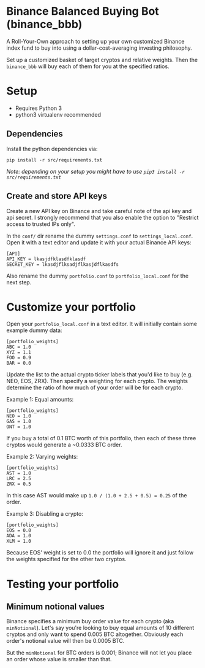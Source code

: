# Binance Balanced Buying Bot (binance_bbb) 

A Roll-Your-Own approach to setting up your own customized Binance index fund to buy into using a dollar-cost-averaging investing philosophy.

Set up a customized basket of target cryptos and relative weights. Then the `binance_bbb` will buy each of them for you at the specified ratios.


# Setup
- Requires Python 3
- python3 virtualenv recommended

## Dependencies

Install the python dependencies via:
```
pip install -r src/requirements.txt
```

_Note: depending on your setup you might have to use `pip3 install -r src/requirements.txt`_

## Create and store API keys
Create a new API key on Binance and take careful note of the api key and api secret. I strongly recommend that you also enable the option to "Restrict access to trusted IPs only".

In the `conf/` dir rename the dummy `settings.conf` to `settings_local.conf`. Open it with 
a text editor and update it with your actual Binance API keys:
```
[API]
API_KEY = lkasjdfklasdfklasdf
SECRET_KEY = lkasdjflksadjflkasjdflkasdfs
```

Also rename the dummy `portfolio.conf` to `portfolio_local.conf` for the next step.

# Customize your portfolio
Open your `portfolio_local.conf` in a text editor. It will initially contain some example dummy data:
```
[portfolio_weights]
ABC = 1.0
XYZ = 1.1
FOO = 0.9
BAR = 0.0
```

Update the list to the actual crypto ticker labels that you'd like to buy (e.g. NEO, EOS, ZRX). Then specify a weighting for each crypto. The weights determine the ratio of how much of your order will be for each crypto.

Example 1: Equal amounts:
```
[portfolio_weights]
NEO = 1.0
GAS = 1.0
ONT = 1.0
```
If you buy a total of 0.1 BTC worth of this portfolio, then each of these three cryptos would generate a ~0.0333 BTC order.

Example 2: Varying weights:
```
[portfolio_weights]
AST = 1.0
LRC = 2.5
ZRX = 0.5
```
In this case AST would make up ```1.0 / (1.0 + 2.5 + 0.5) = 0.25``` of the order.

Example 3: Disabling a crypto:
```
[portfolio_weights]
EOS = 0.0
ADA = 1.0
XLM = 1.0
```
Because EOS' weight is set to 0.0 the portfolio will ignore it and just follow the weights specified for the other two cryptos.


# Testing your portfolio

## Minimum notional values
Binance specifies a minimum buy order value for each crypto (aka `minNotional`). Let's say you're looking to buy equal amounts of 10 different cryptos and only want to spend 0.005 BTC altogether. Obviously each order's notional value will then be 0.0005 BTC.

But the `minNotional` for BTC orders is 0.001; Binance will not let you place an order whose value is smaller than that.
